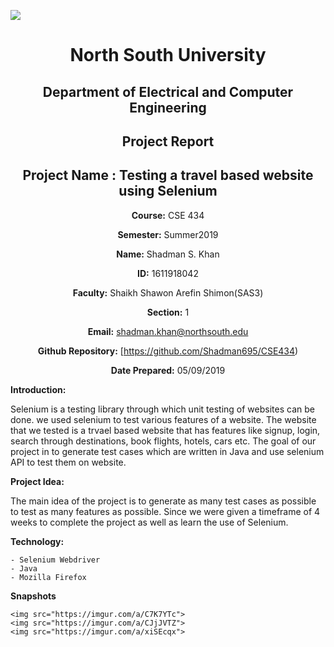 <p align="center"></p>
<img src="https://imgur.com/a/h4QoDx4">
<div align="center">


# North South University </h5>
##  Department of Electrical and Computer Engineering </h3>

##  Project Report

## Project Name : Testing a travel based website using Selenium

**Course:** CSE 434

**Semester:** Summer2019

**Name:** Shadman S. Khan

**ID:** 1611918042

**Faculty:** Shaikh Shawon Arefin Shimon(SAS3)

**Section:** 1

**Email:** shadman.khan@northsouth.edu

**Github Repository:** [https://github.com/Shadman695/CSE434)

**Date Prepared:** 05/09/2019
</div>



**Introduction:**

Selenium is a testing library through which unit testing of websites can be done. we used selenium to test various features of a website. The website that we tested is a trvael based website that has features like signup, login, search through destinations, book flights, hotels, cars etc. The goal of our project in to generate test cases which are written in Java and use selenium API to test them on website.



**Project Idea:**

The main idea of the project is to generate as many test cases as possible to test as many features as possible. Since we were given a timeframe of 4 weeks to complete the project as well as learn the use of Selenium.



**Technology:**

    - Selenium Webdriver
    - Java
    - Mozilla Firefox

**Snapshots**

	<img src="https://imgur.com/a/C7K7YTc">
	<img src="https://imgur.com/a/CJjJVTZ">
	<img src="https://imgur.com/a/xiSEcqx">


